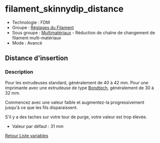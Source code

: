 # filament_skinnydip_distance

* Technologie : FDM
* Groupe : [Réglages du Filament](../filament_settings/filament_settings.md)
* Sous groupe : [Multimatériaux](../filament_settings/filament_settings.md#multimatériaux) - Réduction de chaîne de changement de filament multi-matériaux
* Mode : Avancé

## Distance d'insertion

### Description	

Pour les extrudeuses standard, généralement de 40 à 42 mm. Pour une imprimante avec une extrudeuse de type [Bondtech](https://www.bondtech.se/), généralement de 30 à 32 mm.

Commencez avec une valeur faible et augmentez-la progressivement jusqu'à ce que les fils disparaissent.

S'il y a des taches sur votre tour de purge, votre valeur est trop élevée.

* Valeur par défaut : 31 mm

[Retour Liste variables](variable_list.md)